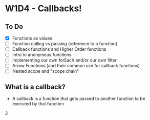 # W1D4 - Callbacks!

## To Do
- [x] Functions as values
- [ ] Function calling vs passing (reference to a function)
- [ ] Callback functions and Higher Order functions
- [ ] Intro to anonymous functions
- [ ] Implementing our own forEach and/or our own filter
- [ ] Arrow Functions (and their common use for callback functions)
- [ ] Nested scope and "scope chain"

## What is a callback?
- A callback is a function that gets passed to another function to be executed by that function








3